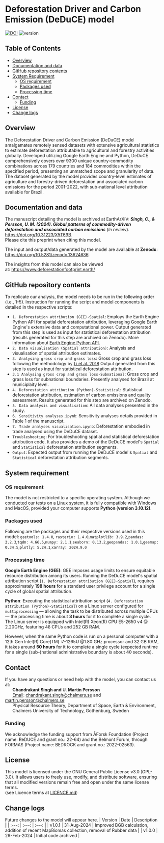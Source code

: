 # Deforestation Driver and Carbon Emission (DeDuCE) model
[![DOI](https://zenodo.org/badge/DOI/10.5281/zenodo.13624636.svg)](https://doi.org/10.5281/zenodo.13624636)
![version](https://img.shields.io/badge/version-1.0.1-green)

## Table of Contents
  - [Overview](#overview)
  - [Documentation and data](#Documentation-and-data)
  - [GitHub repository contents](#GitHub-repository-contents)
  - [System Requirement](#system-requirement)
    - [OS requirement](#OS-requirement)
    - [Packages used](#Packages-used)
    - [Processing time](#Processing-time)
  - [Contact](#contact)
    - [Funding](#Funding)
  - [License](#LICENSE)
  - [Change logs](#change-logs)


## Overview
The Deforestation Driver and Carbon Emission (DeDuCE) model amalgamates remotely sensed datasets with extensive agricultural statistics to estimate deforestation attributable to agricultural and forestry activities globally. Developed utilizing Google Earth Engine and Python, DeDuCE comprehensively covers over 9300 unique country-commodity combinations across 179 countries and 184 commodities within the specified period, presenting an unmatched scope and granularity of data. The dataset generated by the model provides country-level estimates of agriculture and forestry-driven deforestation and associated carbon emissions for the period 2001-2022, with sub-national level attribution available for Brazil. 

## Documentation and data
The manuscript detailing the model is archived at EarthArXiV: **_Singh, C., & Persson, U. M. (2024). Global patterns of commodity-driven deforestation and associated carbon emissions_** (_In review_). https://doi.org/10.31223/X5T69B.  
Please cite this preprint when citing this model. 

The input and output/data generated by the model are available at **Zenodo**: https://doi.org/10.5281/zenodo.13624636.   

The insights from this model can also be viewed at: https://www.deforestationfootprint.earth/


## GitHub repository contents
To replicate our analysis, the model needs to be run in the following order (i.e., 1-5). Instruction for running the script and model components is detailed in the respective scripts:
- `1. Deforestation attribution (GEE)-Spatial`: Employs the Earth Engine Python API for spatial deforestation attribution, leveraging Google Earth Engine's extensive data and computational power. Output generated from this step is used as input for statistical deforestation attribution (results generated for this step are archived on Zenodo). More information about [Earth Engine Python API](https://developers.google.com/earth-engine/guides/python_install). 
- `2. Data visualisation (Spatial attribution)`: Analysis and visualisation of spatial attribution estimates.
- `3. Analysing gross crop and grass loss`: Gross crop and grass loss following the methodology by [Li et al. 2018](https://doi.org/10.5194/essd-10-219-2018) Output generated from this step is used as input for statistical deforestation attribution.
- `3.1 Analysing gross crop and grass loss-Subnational`: Gross crop and grass loss for subnational boundaries. Presently analysed for Brazil at municiplaity level. 
- `4. Deforestation attribution (Python)-Statistical`: Statistical deforestation attribution, estimation of carbon emissions and quality assessment. Results generated for this step are archived on Zenodo. 
- `5. Data analysis and visualisation`: All data analyses presented in the study.
- `6. Sensitivity analyses.ipynb`: Sensitivity analyses details provided in Table 1 of the manuscript.
- `7. Trade analyses visualisation.ipynb`: Deforestation embodied in trade analysed using the DeDuCE dataset. 
- `Troubleshooting`: For troubleshooting spatial and statistical deforestation attribution code. It also provides a demo of the DeDuCE model's `Spatial` and `Statistical` deforestation attribution segments.
- `Output`: Expected output from running the DeDuCE model's `Spatial` and `Statistical` deforestation attribution segments.


## System requirement
### OS requirement
The model is not restricted to a specific operating system. Although we conducted our tests on a Linux system, it is fully compatible with Windows and MacOS, provided your computer supports **Python (version 3.10.12)**.

### Packages used
Following are the packages and their respective versions used in this model: 
`geetools: 1.4.0`, `rasterio: 1.4.0`,`matplotlib: 3.9.2`,`pandas: 2.2.3`,`tqdm: 4.66.5`,`numpy: 2.1.1`,`seaborn: 0.13.2`,`geopandas: 1.0.1`,`geemap: 0.34.5`,`plotly: 5.24.1`,`xarray: 2024.9.0`

### Processing time
**Google Earth Engine (GEE)**: GEE imposes usage limits to ensure equitable resource distribution among its users. Running the DeDuCE model's spatial attribution script (`1. Deforestation attribution (GEE)-Spatial`), requires approximately **198 hours** for a standard user privilege account for a single cycle of global spatial attribution.  

**Python**: Executing the statistical attribution script (`4. Deforestation attribution (Python)-Statistical`) on a Linux server configured for `multiprocessing` — allowing the task to be distributed across multiple CPUs — the processing time is about **3 hours** for it to complete a single cycle. The Linux server is equipped with Intel(R) Xeon(R) CPU E5-2650 v4 @ 2.20GHz, featuring 48 CPUs and 252 GB RAM.   

However, when the same Python code is run on a personal computer with a 12th Gen Intel(R) Core(TM) i7-1265U @1.80 GHz processor and 32 GB RAM, it takes around **50 hours** for it to complete a single cycle (expected runtime for a single (sub-)national administrative boundary is about 40 seconds).  

## Contact
If you have any questions or need help with the model, you can contact us at:        
&nbsp;&nbsp;&nbsp;&nbsp;&nbsp; **Chandrakant Singh and U. Martin Persson**   
&nbsp;&nbsp;&nbsp;&nbsp;&nbsp; [Email](mailto:chandrakant.singh@chalmers.se;martin.persson@chalmers.se): chandrakant.singh@chalmers.se and martin.persson@chalmers.se   
&nbsp;&nbsp;&nbsp;&nbsp;&nbsp; Physical Resource Theory, Department of Space, Earth & Environment,   
&nbsp;&nbsp;&nbsp;&nbsp;&nbsp; Chalmers University of Technology, Gothenburg, Sweden

### Funding
We acknowledge the funding support from ÅForsk Foundation (Project name: ReDUCE and grant no.: 22-64) and the Belmont Forum, through FORMAS (Project name: BEDROCK and grant no.: 2022-02563).

## License
This model is licensed under the GNU General Public License v3.0 (GPL-3.0). It allows users to freely use, modify, and distribute software, ensuring that all modified versions remain free and open under the same license terms.   
(see Licence terms at [LICENCE.md](LICENSE))



## Change logs
Future changes to the model will appear here.
| Version | Date    | Description    |
| :---:   | :---: | :---: |
| v1.0.1 | 31-Aug-2024   | Improved BGB calculation, addition of recent MapBiomas collection, removal of Rubber data |
| v1.0.0 | 26-Feb-2024   | Initial code archived |

